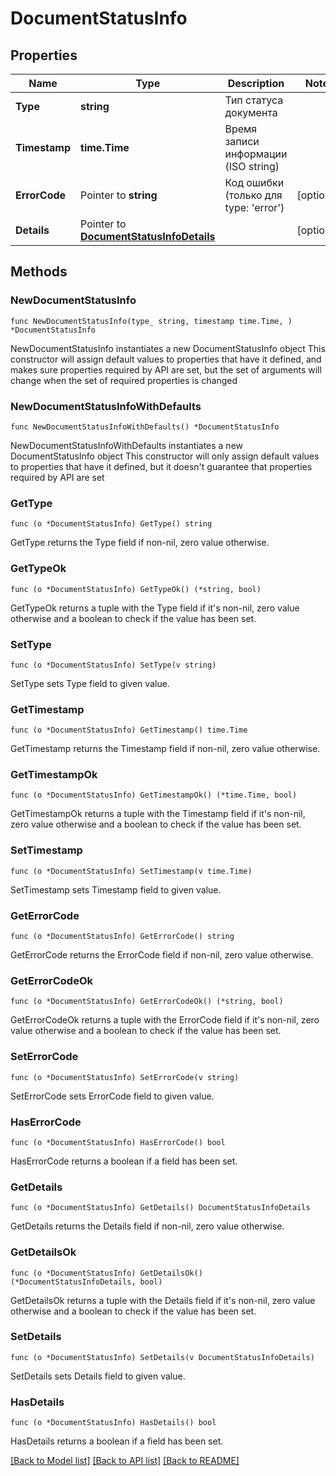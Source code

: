 # DocumentStatusInfo

## Properties

Name | Type | Description | Notes
------------ | ------------- | ------------- | -------------
**Type** | **string** | Тип статуса документа | 
**Timestamp** | **time.Time** | Время записи информации (ISO string) | 
**ErrorCode** | Pointer to **string** | Код ошибки (только для type: &#39;error&#39;) | [optional] 
**Details** | Pointer to [**DocumentStatusInfoDetails**](DocumentStatusInfoDetails.md) |  | [optional] 

## Methods

### NewDocumentStatusInfo

`func NewDocumentStatusInfo(type_ string, timestamp time.Time, ) *DocumentStatusInfo`

NewDocumentStatusInfo instantiates a new DocumentStatusInfo object
This constructor will assign default values to properties that have it defined,
and makes sure properties required by API are set, but the set of arguments
will change when the set of required properties is changed

### NewDocumentStatusInfoWithDefaults

`func NewDocumentStatusInfoWithDefaults() *DocumentStatusInfo`

NewDocumentStatusInfoWithDefaults instantiates a new DocumentStatusInfo object
This constructor will only assign default values to properties that have it defined,
but it doesn't guarantee that properties required by API are set

### GetType

`func (o *DocumentStatusInfo) GetType() string`

GetType returns the Type field if non-nil, zero value otherwise.

### GetTypeOk

`func (o *DocumentStatusInfo) GetTypeOk() (*string, bool)`

GetTypeOk returns a tuple with the Type field if it's non-nil, zero value otherwise
and a boolean to check if the value has been set.

### SetType

`func (o *DocumentStatusInfo) SetType(v string)`

SetType sets Type field to given value.


### GetTimestamp

`func (o *DocumentStatusInfo) GetTimestamp() time.Time`

GetTimestamp returns the Timestamp field if non-nil, zero value otherwise.

### GetTimestampOk

`func (o *DocumentStatusInfo) GetTimestampOk() (*time.Time, bool)`

GetTimestampOk returns a tuple with the Timestamp field if it's non-nil, zero value otherwise
and a boolean to check if the value has been set.

### SetTimestamp

`func (o *DocumentStatusInfo) SetTimestamp(v time.Time)`

SetTimestamp sets Timestamp field to given value.


### GetErrorCode

`func (o *DocumentStatusInfo) GetErrorCode() string`

GetErrorCode returns the ErrorCode field if non-nil, zero value otherwise.

### GetErrorCodeOk

`func (o *DocumentStatusInfo) GetErrorCodeOk() (*string, bool)`

GetErrorCodeOk returns a tuple with the ErrorCode field if it's non-nil, zero value otherwise
and a boolean to check if the value has been set.

### SetErrorCode

`func (o *DocumentStatusInfo) SetErrorCode(v string)`

SetErrorCode sets ErrorCode field to given value.

### HasErrorCode

`func (o *DocumentStatusInfo) HasErrorCode() bool`

HasErrorCode returns a boolean if a field has been set.

### GetDetails

`func (o *DocumentStatusInfo) GetDetails() DocumentStatusInfoDetails`

GetDetails returns the Details field if non-nil, zero value otherwise.

### GetDetailsOk

`func (o *DocumentStatusInfo) GetDetailsOk() (*DocumentStatusInfoDetails, bool)`

GetDetailsOk returns a tuple with the Details field if it's non-nil, zero value otherwise
and a boolean to check if the value has been set.

### SetDetails

`func (o *DocumentStatusInfo) SetDetails(v DocumentStatusInfoDetails)`

SetDetails sets Details field to given value.

### HasDetails

`func (o *DocumentStatusInfo) HasDetails() bool`

HasDetails returns a boolean if a field has been set.


[[Back to Model list]](../README.md#documentation-for-models) [[Back to API list]](../README.md#documentation-for-api-endpoints) [[Back to README]](../README.md)


